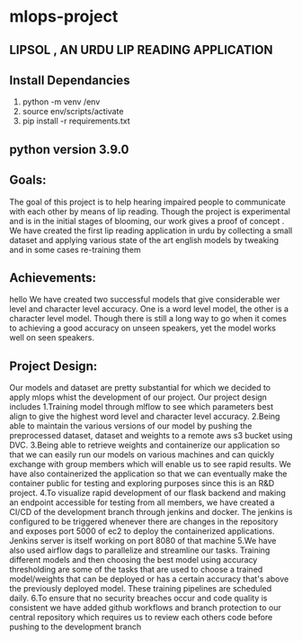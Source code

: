 # mlops-project
## LIPSOL , AN URDU LIP READING APPLICATION
## Install Dependancies
1. python -m venv /env
2. source env/scripts/activate
3. pip install -r requirements.txt

## python version 3.9.0
## Goals:


The goal of this project is to help hearing impaired people to communicate with each other by means of lip reading. Though the project is experimental and is in the initial stages of blooming, our work gives a proof of concept . We have created the first lip reading application in urdu by collecting a small dataset and applying various state of the art english models by tweaking and in some cases re-training them

## Achievements:

hello
We have created two successful models that give considerable wer level and character level accuracy. One is a word level model, the other is a character level model. Though there is still a long way to go when it comes to achieving a good accuracy on unseen speakers, yet the model works well on seen speakers.


## Project Design:


Our models and dataset are pretty substantial for which we decided to apply mlops whist the development of our project. Our project design includes
1.Training model through mlflow to see which parameters best align to give the highest word level and character level accuracy.
2.Being able to maintain the various versions of our model by pushing the preprocessed dataset, dataset and weights to a remote aws s3 bucket using DVC.
3.Being able to retrieve weights and containerize our application so that we can easily run our models on various machines and can quickly exchange with group members which will enable us to see rapid results. We have also containerized the application so that we can eventually make the container public for testing and exploring purposes since this is an R&D project.
4.To visualize rapid development of our flask backend and making an endpoint accessible for testing from all members, we have created a CI/CD of the development branch through jenkins and docker. The jenkins is configured to be triggered whenever there are changes in the repository and exposes port 5000 of ec2 to deploy the containerized applications. Jenkins server is itself working on port 8080 of that machine
5.We have also used airflow dags to parallelize and streamline our tasks. Training different models and then choosing the best model using accuracy thresholding are some of the tasks that are used to choose a trained model/weights that can be deployed or has a certain accuracy that's above the previously deployed model. These training pipelines are scheduled daily. 
6.To ensure that no security breaches occur and code quality is consistent we have added github workflows and branch protection to our central repository which requires us to review each others code before pushing to the development branch

